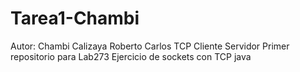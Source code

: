 # Tarea1-Chambi
Autor: Chambi Calizaya Roberto Carlos
TCP Cliente Servidor 
Primer repositorio para Lab273
Ejercicio de sockets con TCP java
